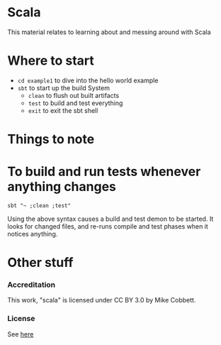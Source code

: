 # Scala

This material relates to learning about and messing around with Scala

# Where to start

- `cd example1` to dive into the hello world example
- `sbt` to start up the build System
  - `clean` to flush out built artifacts
  - `test` to build and test everything
  - `exit` to exit the sbt shell


# Things to note

# To build and run tests whenever anything changes
```
sbt "~ ;clean ;test"
```
Using the above syntax causes a build and test demon to be started. It looks for changed files, and re-runs compile and test phases when it notices anything.

# Other stuff

### Accreditation
This work, "scala" is licensed under CC BY 3.0 by Mike Cobbett.

### License
See [here](./LICENSE.md)
